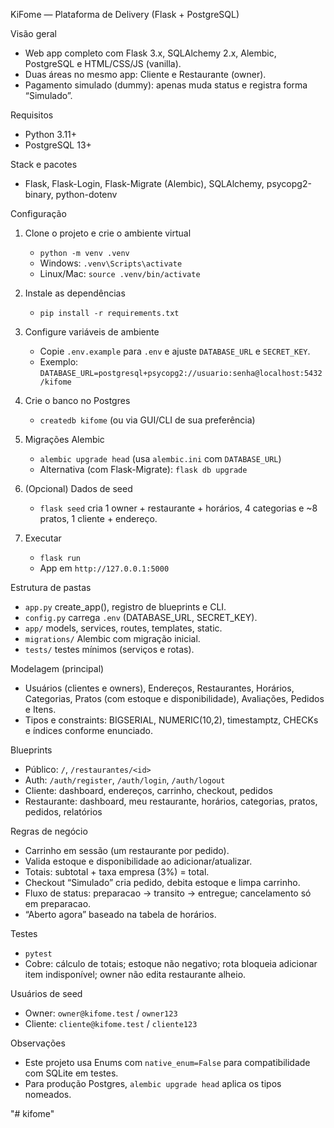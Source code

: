 KiFome — Plataforma de Delivery (Flask + PostgreSQL)

Visão geral
- Web app completo com Flask 3.x, SQLAlchemy 2.x, Alembic, PostgreSQL e HTML/CSS/JS (vanilla).
- Duas áreas no mesmo app: Cliente e Restaurante (owner).
- Pagamento simulado (dummy): apenas muda status e registra forma “Simulado”.

Requisitos
- Python 3.11+
- PostgreSQL 13+

Stack e pacotes
- Flask, Flask-Login, Flask-Migrate (Alembic), SQLAlchemy, psycopg2-binary, python-dotenv

Configuração
1) Clone o projeto e crie o ambiente virtual
   - `python -m venv .venv`
   - Windows: `.venv\Scripts\activate`
   - Linux/Mac: `source .venv/bin/activate`

2) Instale as dependências
   - `pip install -r requirements.txt`

3) Configure variáveis de ambiente
   - Copie `.env.example` para `.env` e ajuste `DATABASE_URL` e `SECRET_KEY`.
   - Exemplo: `DATABASE_URL=postgresql+psycopg2://usuario:senha@localhost:5432/kifome`

4) Crie o banco no Postgres
   - `createdb kifome` (ou via GUI/CLI de sua preferência)

5) Migrações Alembic
   - `alembic upgrade head` (usa `alembic.ini` com `DATABASE_URL`)
   - Alternativa (com Flask-Migrate): `flask db upgrade`

6) (Opcional) Dados de seed
   - `flask seed` cria 1 owner + restaurante + horários, 4 categorias e ~8 pratos, 1 cliente + endereço.

7) Executar
   - `flask run`
   - App em `http://127.0.0.1:5000`

Estrutura de pastas
- `app.py` create_app(), registro de blueprints e CLI.
- `config.py` carrega `.env` (DATABASE_URL, SECRET_KEY).
- `app/` models, services, routes, templates, static.
- `migrations/` Alembic com migração inicial.
- `tests/` testes mínimos (serviços e rotas).

Modelagem (principal)
- Usuários (clientes e owners), Endereços, Restaurantes, Horários, Categorias, Pratos (com estoque e disponibilidade), Avaliações, Pedidos e Itens.
- Tipos e constraints: BIGSERIAL, NUMERIC(10,2), timestamptz, CHECKs e índices conforme enunciado.

Blueprints
- Público: `/`, `/restaurantes/<id>`
- Auth: `/auth/register`, `/auth/login`, `/auth/logout`
- Cliente: dashboard, endereços, carrinho, checkout, pedidos
- Restaurante: dashboard, meu restaurante, horários, categorias, pratos, pedidos, relatórios

Regras de negócio
- Carrinho em sessão (um restaurante por pedido).
- Valida estoque e disponibilidade ao adicionar/atualizar.
- Totais: subtotal + taxa empresa (3%) = total.
- Checkout “Simulado” cria pedido, debita estoque e limpa carrinho.
- Fluxo de status: preparacao → transito → entregue; cancelamento só em preparacao.
- “Aberto agora” baseado na tabela de horários.

Testes
- `pytest`
- Cobre: cálculo de totais; estoque não negativo; rota bloqueia adicionar item indisponível; owner não edita restaurante alheio.

Usuários de seed
- Owner: `owner@kifome.test` / `owner123`
- Cliente: `cliente@kifome.test` / `cliente123`

Observações
- Este projeto usa Enums com `native_enum=False` para compatibilidade com SQLite em testes.
- Para produção Postgres, `alembic upgrade head` aplica os tipos nomeados.

"# kifome" 
